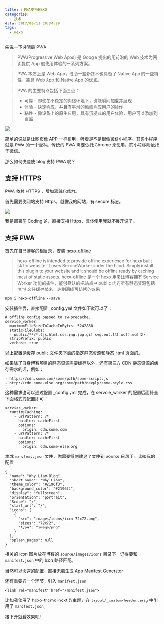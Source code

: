 ```yaml
---
title: 让PWA支持HEXO
categories:
  - 技术
date: 2017/09/11 20:34:56
tags:
  - Hexo
---
```


先说一下说明是 PWA，

> PWA(Progressive Web Apps) 是 Google 提出的用前沿的 Web 技术为网页提供 App 般使用体验的一系列方案。

> PWA 本质上是 Web App，借助一些新技术也具备了 Native App 的一些特性，兼具 Web App 和 Native App 的优点。

> PWA 的主要特点包括下面三点：

> - 可靠 - 即使在不稳定的网络环境下，也能瞬间加载并展现
> - 体验 - 快速响应，并且有平滑的动画响应用户的操作
> - 粘性 - 像设备上的原生应用，具有沉浸式的用户体验，用户可以添加到桌面

![](http://pics.naaln.com/blog/2019-01-14-032001.gif-basicBlog)

简单的说就是让网页像 APP 一样使用，听着是不是很像微信小程序。其实小程序就是 PWA 的一个变种。传统的 PWA 需要依托 Chrome 来使用，而小程序则依托于微信。

那么如何快速使 blog 支持 PWA 呢？

## 支持 HTTPS

PWA 依赖 HTTPS ，增加离线化能力。

首先需要使网站支持 Https，就像我的网站，有 secure 标志。

![](http://pics.naaln.com/blog/2019-01-14-032013.jpg-basicBlog)

我是部署在 Coding 的，直接支持 Https，具体使用我就不展开说了。

## 支持 PWA

首先在自己博客的根目录，安装 [hexo-offline](https://www.npmjs.com/package/hexo-offline)

> hexo-offline is intended to provide offline experience for hexo built static website. It uses ServiceWorker under the hood. Simply install this plugin to your website and it should be offline ready by caching most of static assets.
> hexo-offline 是一个 hexo 用来让博客拥有 Service Worker 功能的插件，能够默认的把站点中 public 内的所有静态资源包括 html 文件缓存起来，达到离线可访问的效果

```
npm i hexo-offline --save
```

安装插件后，直接配置 _config.yml 文件如下就可以了：

```
# offline config passed to sw-precache.
service_worker:
  maximumFileSizeToCacheInBytes: 5242880
  staticFileGlobs:
  - public/**/*.{js,html,css,png,jpg,gif,svg,eot,ttf,woff,woff2}
  stripPrefix: public
  verbose: true
```

以上配置是缓存 public 文件夹下面的指定静态资源和静态 html 页面的。

如果除了自身博客项目的静态资源需要缓存以外，还有第三方 CDN 静态资源的缓存需求的话，例如：

```
- https://cdn.some.com/some/path/some-script.js
- http://cdn.some-else.org/some/path/deeply/some-style.css
```

这种需求也可以通过配置 _config.yml 完成，在 servcie_worker 的配置后面补全下面格式的配置即可：

```
service_worker:
  runtimeCaching:
    - urlPattern: /*
      handler: cacheFirst
      options:
        origin: cdn.some.com
    - urlPattern: /*
      handler: cacheFirst
      options:
        origin: cdn.some-else.org
```

生成 `manifest.json` 文件，你需要将创建这个文件到 source 目录下。比如我的配置

```
{
  "name": "Why·Liam·Blog",
  "short_name": "Why·Liam",
  "theme_color": "#2196f3",
  "background_color": "#2196f3",
  "display": "fullscreen",
  "orientation": "portrait",
  "Scope": "/",
  "start_url": "/",
  "icons": [
    {
      "src": "images/icons/icon-72x72.png",
      "sizes": "72x72",
      "type": "image/png"
    }
  ],
  "splash_pages": null
}
```

相关的 icon 图片放在博客的 `source/images/icons` 目录下，记得要和 `manifest.json` 中的 icon 路径匹配。

当然可以快速的配置，直接无脑生成 [App Manifest Generator](https://app-manifest.firebaseapp.com/)

还有重要的一个环节，引入 `manifest.json`

```
<link rel="manifest" href="/manifest.json">
```

比如我使用了 [hexo-theme-next](https://github.com/iissnan/hexo-theme-next) 的主题，在 `layout/_custom/header.swig` 中引用了 `manifest.json`。

接下开就看效果吧!
